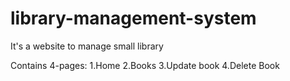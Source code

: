 # library-management-system
It's a website to manage small library

Contains 4-pages:
  1.Home
  2.Books
  3.Update book
  4.Delete Book
